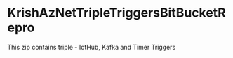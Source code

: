 # KrishAzNetTripleTriggersBitBucketRepro

This zip contains triple - IotHub, Kafka and Timer Triggers
